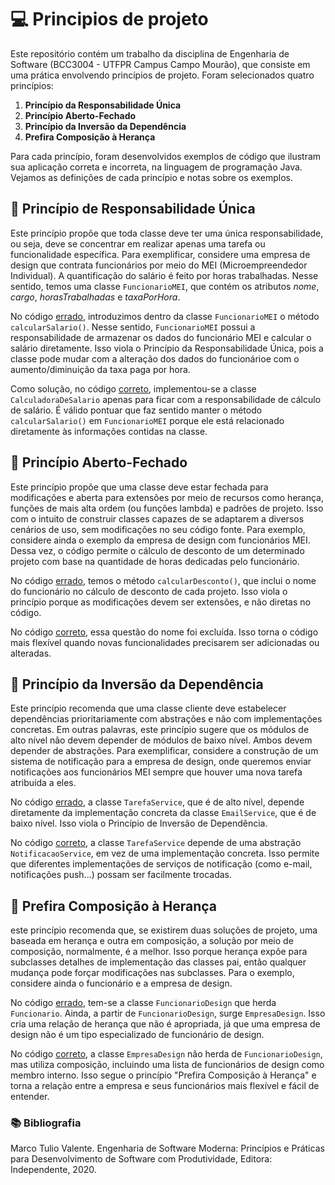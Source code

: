 # 💻 Principios de projeto
Este repositório contém um trabalho da disciplina de Engenharia de Software (BCC3004 - UTFPR Campus Campo Mourão), que consiste em uma prática envolvendo princípios de projeto. Foram selecionados quatro princípios: 

1. **Princípio da Responsabilidade Única**
2. **Princípio Aberto-Fechado**
3. **Princípio da Inversão da Dependência**
4. **Prefira Composição à Herança**

Para cada princípio, foram desenvolvidos exemplos de código que ilustram sua aplicação correta e incorreta, na linguagem de programação Java. Vejamos as definições de cada princípio e notas sobre os exemplos.

## 📝 Princípio de Responsabilidade Única
Este princípio propõe que toda classe deve ter uma única responsabilidade, ou seja, deve se concentrar em realizar apenas uma tarefa ou funcionalidade específica. Para exemplificar, considere uma empresa de design que contrata funcionários por meio do MEI (Microempreendedor Individual). A quantificação do salário é feito por horas trabalhadas. Nesse sentido, temos uma classe `FuncionarioMEI`, que contém os atributos *nome*, *cargo*, *horasTrabalhadas* e *taxaPorHora*.

No código [errado](https://github.com/anacarlaquallio/principios-solid/blob/main/responsabilidadeUnica/errado/Main.java), introduzimos dentro da classe `FuncionarioMEI` o método `calcularSalario()`. Nesse sentido, `FuncionarioMEI` possui a responsabilidade de armazenar os dados do funcionário MEI e calcular o salário diretamente. Isso viola o Princípio da Responsabilidade Única, pois a classe pode mudar com a alteração dos dados do funcionárioe com o aumento/diminuição da taxa paga por hora.

Como solução, no código [correto](https://github.com/anacarlaquallio/principios-solid/blob/main/responsabilidadeUnica/correto/Main.java), implementou-se a classe `CalculadoraDeSalario` apenas para ficar com a responsabilidade de cálculo de salário. É válido pontuar que faz sentido manter o método `calcularSalario()` em `FuncionarioMEI` porque ele está relacionado diretamente às informações contidas na classe.

## 📝 Princípio Aberto-Fechado
Este princípio propõe que uma classe deve estar fechada para modificações e aberta para extensões por meio de recursos como herança, funções de mais alta ordem (ou funções lambda) e padrões de projeto. Isso com o intuito de construir classes capazes de se adaptarem a diversos cenários de uso, sem modificações no seu código fonte. Para exemplo, considere ainda o exemplo da empresa de design com funcionários MEI. Dessa vez, o código permite o cálculo de desconto de um determinado projeto com base na quantidade de horas dedicadas pelo funcionário.

No código [errado](https://github.com/anacarlaquallio/principios-solid/blob/main/abertoFechado/errado/Main.java), temos o método `calcularDesconto()`, que inclui o nome do funcionário no cálculo de desconto de cada projeto. Isso viola o princípio porque as modificações devem ser extensões, e não diretas no código.

No código [correto](https://github.com/anacarlaquallio/principios-solid/blob/main/abertoFechado/correto/Main.java), essa questão do nome foi excluída. Isso torna o código mais flexível quando novas funcionalidades precisarem ser adicionadas ou alteradas. 

## 📝 Princípio da Inversão da Dependência
Este princípio recomenda que uma classe cliente deve estabelecer dependências prioritariamente com abstrações e não com implementações concretas. Em outras palavras, este princípio sugere que os módulos de alto nível não devem depender de módulos de baixo nível. Ambos devem depender de abstrações. Para exemplificar, considere a construção de um sistema de notificação para a empresa de design, onde queremos enviar notificações aos funcionários MEI sempre que houver uma nova tarefa atribuída a eles.

No código [errado](https://github.com/anacarlaquallio/principios-solid/blob/main/inversaoDependencia/errado/Main.java), a classe `TarefaService`, que é de alto nível, depende diretamente da implementação concreta da classe `EmailService`, que é de baixo nível. Isso viola o Princípio de Inversão de Dependência.

No código [correto](https://github.com/anacarlaquallio/principios-solid/blob/main/inversaoDependencia/correto/Main.java), a classe `TarefaService` depende de uma abstração `NotificacaoService`, em vez de uma implementação concreta. Isso permite que diferentes implementações de serviços de notificação (como e-mail, notificações push...) possam ser facilmente trocadas.

## 📝 Prefira Composição à Herança

este princípio recomenda que, se existirem duas soluções de projeto, uma baseada em herança e outra em composição, a solução por meio de composição, normalmente, é a melhor. Isso porque herança expõe para subclasses detalhes de implementação das classes pai, então qualquer mudança  pode forçar modificações nas subclasses. Para o exemplo, considere ainda o funcionário e a empresa de design.

No código [errado](https://github.com/anacarlaquallio/principios-solid/blob/main/prefiraComposicao/errado/Main.java), tem-se a classe `FuncionarioDesign` que herda `Funcionario`. Ainda, a partir de `FuncionarioDesign`, surge `EmpresaDesign`. Isso cria uma relação de herança que não é apropriada, já que uma empresa de design não é um tipo especializado de funcionário de design.

No código [correto](https://github.com/anacarlaquallio/principios-solid/blob/main/prefiraComposicao/correto/Main.java), a classe `EmpresaDesign` não herda de `FuncionarioDesign`, mas utiliza composição, incluindo uma lista de funcionários de design como membro interno. Isso segue o princípio "Prefira Composição à Herança" e torna a relação entre a empresa e seus funcionários mais flexível e fácil de entender.

### 📚 Bibliografia

Marco Tulio Valente. Engenharia de Software Moderna: Princípios e Práticas para Desenvolvimento de Software com Produtividade, Editora: Independente, 2020.
